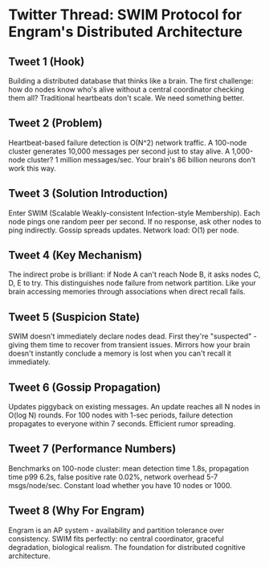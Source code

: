 # Twitter Thread: SWIM Protocol for Engram's Distributed Architecture

## Tweet 1 (Hook)
Building a distributed database that thinks like a brain. The first challenge: how do nodes know who's alive without a central coordinator checking them all? Traditional heartbeats don't scale. We need something better.

## Tweet 2 (Problem)
Heartbeat-based failure detection is O(N^2) network traffic. A 100-node cluster generates 10,000 messages per second just to stay alive. A 1,000-node cluster? 1 million messages/sec. Your brain's 86 billion neurons don't work this way.

## Tweet 3 (Solution Introduction)
Enter SWIM (Scalable Weakly-consistent Infection-style Membership). Each node pings one random peer per second. If no response, ask other nodes to ping indirectly. Gossip spreads updates. Network load: O(1) per node.

## Tweet 4 (Key Mechanism)
The indirect probe is brilliant: if Node A can't reach Node B, it asks nodes C, D, E to try. This distinguishes node failure from network partition. Like your brain accessing memories through associations when direct recall fails.

## Tweet 5 (Suspicion State)
SWIM doesn't immediately declare nodes dead. First they're "suspected" - giving them time to recover from transient issues. Mirrors how your brain doesn't instantly conclude a memory is lost when you can't recall it immediately.

## Tweet 6 (Gossip Propagation)
Updates piggyback on existing messages. An update reaches all N nodes in O(log N) rounds. For 100 nodes with 1-sec periods, failure detection propagates to everyone within 7 seconds. Efficient rumor spreading.

## Tweet 7 (Performance Numbers)
Benchmarks on 100-node cluster: mean detection time 1.8s, propagation time p99 6.2s, false positive rate 0.02%, network overhead 5-7 msgs/node/sec. Constant load whether you have 10 nodes or 1000.

## Tweet 8 (Why For Engram)
Engram is an AP system - availability and partition tolerance over consistency. SWIM fits perfectly: no central coordinator, graceful degradation, biological realism. The foundation for distributed cognitive architecture.

